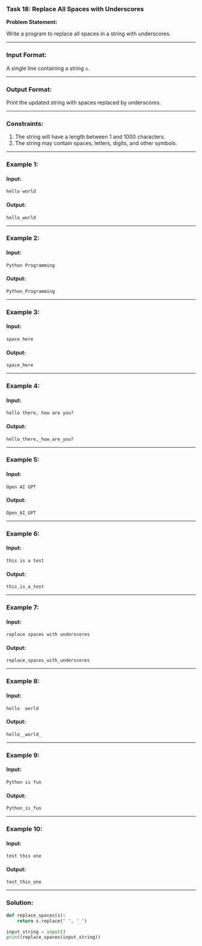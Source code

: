 ### Task 18: Replace All Spaces with Underscores

**Problem Statement:**

Write a program to replace all spaces in a string with underscores.

---

### Input Format:

A single line containing a string `s`.

---

### Output Format:

Print the updated string with spaces replaced by underscores.

---

### Constraints:

1. The string will have a length between 1 and 1000 characters.
2. The string may contain spaces, letters, digits, and other symbols.

---

### Example 1:

#### Input:
```
hello world
```

#### Output:
```
hello_world
```

---

### Example 2:

#### Input:
```
Python Programming
```

#### Output:
```
Python_Programming
```

---

### Example 3:

#### Input:
```
space here
```

#### Output:
```
space_here
```

---

### Example 4:

#### Input:
```
hello there, how are you?
```

#### Output:
```
hello_there,_how_are_you?
```

---

### Example 5:

#### Input:
```
Open AI GPT
```

#### Output:
```
Open_AI_GPT
```

---

### Example 6:

#### Input:
```
this is a test
```

#### Output:
```
this_is_a_test
```

---

### Example 7:

#### Input:
```
replace spaces with underscores
```

#### Output:
```
replace_spaces_with_underscores
```

---

### Example 8:

#### Input:
```
hello  world 
```

#### Output:
```
hello__world_
```

---

### Example 9:

#### Input:
```
Python is fun
```

#### Output:
```
Python_is_fun
```

---

### Example 10:

#### Input:
```
test this one
```

#### Output:
```
test_this_one
```

---

### Solution:

```python
def replace_spaces(s):
    return s.replace(" ", "_")

input_string = input()
print(replace_spaces(input_string))
```

